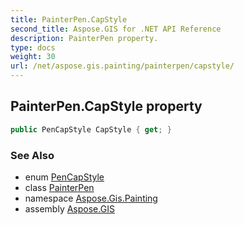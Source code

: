 ```yaml
---
title: PainterPen.CapStyle
second_title: Aspose.GIS for .NET API Reference
description: PainterPen property. 
type: docs
weight: 30
url: /net/aspose.gis.painting/painterpen/capstyle/
---
```

## PainterPen.CapStyle property

```csharp
public PenCapStyle CapStyle { get; }
```

### See Also

* enum [PenCapStyle](../../pencapstyle/)
* class [PainterPen](../)
* namespace [Aspose.Gis.Painting](../../painterpen/)
* assembly [Aspose.GIS](../../../)


